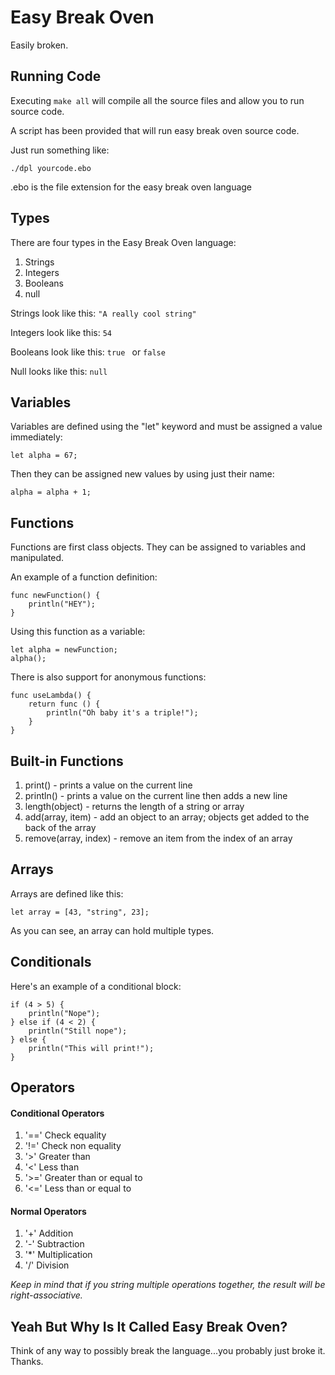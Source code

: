 # Easy Break Oven

Easily broken.

## Running Code

Executing `make all` will compile all the source files and allow you to run
source code.

A script has been provided that will run easy break oven source code.

Just run something like:

```
./dpl yourcode.ebo
```

.ebo is the file extension for the easy break oven language

## Types

There are four types in the Easy Break Oven language:

1. Strings
2. Integers
3. Booleans
4. null

Strings look like this: `"A really cool string"`

Integers look like this: `54`

Booleans look like this: `true ` or `false`

Null looks like this: `null`

## Variables

Variables are defined using the "let" keyword and must be assigned a value immediately:

```
let alpha = 67;
```

Then they can be assigned new values by using just their name:

```
alpha = alpha + 1;
```


## Functions

Functions are first class objects. They can be assigned to variables and manipulated.

An example of a function definition:

```
func newFunction() {
    println("HEY");
}
```

Using this function as a variable:

```
let alpha = newFunction;
alpha();
```

There is also support for anonymous functions:

```
func useLambda() {
    return func () {
        println("Oh baby it's a triple!");
    }
}
```

## Built-in Functions

1. print() - prints a value on the current line
2. println() - prints a value on the current line then adds a new line
3. length(object) - returns the length of a string or array
4. add(array, item) - add an object to an array; objects get added to the back of the array
5. remove(array, index) - remove an item from the index of an array

## Arrays

Arrays are defined like this:

```
let array = [43, "string", 23];
```

As you can see, an array can hold multiple types.

## Conditionals

Here's an example of a conditional block:

```
if (4 > 5) {
    println("Nope");
} else if (4 < 2) {
    println("Still nope");
} else {
    println("This will print!");
}
```

## Operators

#### Conditional Operators
1. '==' Check equality
2. '!=' Check non equality
3. '>' Greater than
4. '<' Less than
5. '>=' Greater than or equal to
6. '<=' Less than or equal to

#### Normal Operators
1. '+' Addition
2. '-' Subtraction
3. '*' Multiplication
4. '/' Division

*Keep in mind that if you string multiple operations together,
the result will be right-associative.*

## Yeah But Why Is It Called Easy Break Oven?

Think of any way to possibly break the language...you probably just broke it. Thanks.
